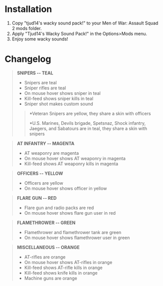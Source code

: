 # Installation
1. Copy "tjud14's wacky sound pack!" to your Men of War: Assault Squad 2 mods folder.
2. Apply "Tjud14's Wacky Sound Pack!" in the Options>Mods menu.
3. Enjoy some wacky sounds!

# Changelog
>**SNIPERS -- TEAL**
> - Snipers are teal
> - Sniper rifles are teal 
> - On mouse hover shows sniper in teal
> - Kill-feed shows sniper kills in teal 
> - Sniper shot makes custom sound
>>*Veteran Snipers are yellow, they share a skin with officers
>>
>>*U.S. Marines, Devils brigade, Spetsnaz, Shock infantry, Jaegers, and Sabatours are in teal, they share a skin with snipers

>**AT INFANTRY -- MAGENTA**
> - AT weaponry are magenta
> - On mouse hover shows AT weaponry in magenta 
> - Kill-feed shows AT weaponry kills in magenta

>**OFFICERS -- YELLOW**
> - Officers are yellow
> - On mouse hover shows officer in yellow

>**FLARE GUN -- RED**
> - Flare gun and radio packs are red
> - On mouse hover shows flare gun user in red

>**FLAMETHROWER -- GREEN**
> - Flamethrower and flamethrower tank are green
> - On mouse hover shows flamethrower user in green

>**MISCELLANEOUS -- ORANGE**
> - AT-rifles are orange 
> - On mouse hover shows AT-rifles in orange
> - Kill-feed shows AT-rifle kills in orange
> - Kill-feed shows knife kills in orange
> - Machine guns are orange
